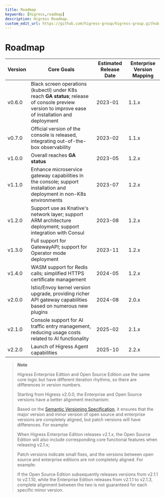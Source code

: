```yaml
---
title: Roadmap
keywords: [Higress,roadmap]
description: Higress Roadmap.
custom_edit_url: https://github.com/higress-group/higress-group.github.io/blob/main/src/content/docs/latest/en/overview/roadmap.md
---
```


# Roadmap

| Version | Core Goals | Estimated Release Date | Enterprise Version Mapping |
| ------- | ---------- | ---------------------- | --------------------------- |
| v0.6.0 | Black screen operations (kubectl) under K8s reach **GA status**; release of console preview version to improve ease of installation and deployment | 2023-01 | 1.1.x |
| v0.7.0 | Official version of the console is released, integrating out-of-the-box observability | 2023-02 | 1.1.x |
| v1.0.0 | Overall reaches **GA status** | 2023-05 | 1.2.x |
| v1.1.0 | Enhance microservice gateway capabilities in the console; support installation and deployment in non-K8s environments | 2023-07 | 1.2.x |
| v1.2.0 | Support use as Knative's network layer; support ARM architecture deployment; support integration with Consul | 2023-08 | 1.2.x |
| v1.3.0 | Full support for GatewayAPI; support for Operator mode deployment | 2023-11 | 1.2.x |
| v1.4.0 | WASM support for Redis calls; simplified HTTPS certificate management | 2024-05 | 1.2.x |
| v2.0.0 | Istio/Envoy kernel version upgrade, providing richer API gateway capabilities based on numerous new plugins | 2024-08 | 2.0.x |
| v2.1.0 | Console support for AI traffic entry management, reducing usage costs related to AI functionality | 2025-02 | 2.1.x |
| v2.2.0 | Launch of Higress Agent capabilities | 2025-10 | 2.2.x |

> **Note**
> 
> Higress Enterprise Edition and Open Source Edition use the same core logic but have different iteration rhythms, so there are differences in version numbers.
> 
> Starting from Higress v2.0.0, the Enterprise and Open Source versions have a better alignment mechanism:
> 
> Based on the [Semantic Versioning Specification](https://semver.org/), it ensures that the major version and minor version of open source and enterprise versions are completely aligned, but patch versions will have differences. For example:
>
> When Higress Enterprise Edition releases v2.1.x, the Open Source Edition will also include corresponding core functional features when releasing v2.1.x;
>
> Patch versions indicate small fixes, and the versions between open source and enterprise editions are not completely aligned. For example:
>
> If the Open Source Edition subsequently releases versions from v2.1.1 to v2.1.10, while the Enterprise Edition releases from v2.1.1 to v2.1.3, complete alignment between the two is not guaranteed for each specific minor version.
